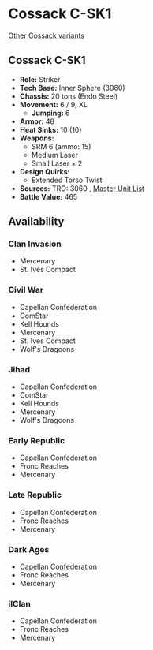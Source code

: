# Cossack C-SK1 

[Other Cossack variants](../cossack.md) 

## Cossack C-SK1 

- **Role:** Striker 
- **Tech Base:** Inner Sphere (3060) 
- **Chassis:** 20 tons (Endo Steel) 
- **Movement:** 6 / 9, XL 
  - **Jumping:** 6 
- **Armor:** 48 
- **Heat Sinks:** 10 (10) 
- **Weapons:** 
  - SRM 6 (ammo: 15) 
  - Medium Laser 
  - Small Laser × 2 
- **Design Quirks:** 
  - Extended Torso Twist 
- **Sources:** TRO: 3060 , [Master Unit List](http://masterunitlist.info/Unit/Details/703) 
- **Battle Value:** 465 

## Availability 

### Clan Invasion 

- Mercenary 
- St. Ives Compact 

### Civil War 

- Capellan Confederation 
- ComStar 
- Kell Hounds 
- Mercenary 
- St. Ives Compact 
- Wolf's Dragoons 

### Jihad 

- Capellan Confederation 
- ComStar 
- Kell Hounds 
- Mercenary 
- Wolf's Dragoons 

### Early Republic 

- Capellan Confederation 
- Fronc Reaches 
- Mercenary 

### Late Republic 

- Capellan Confederation 
- Fronc Reaches 
- Mercenary 

### Dark Ages 

- Capellan Confederation 
- Fronc Reaches 
- Mercenary 

### ilClan 

- Capellan Confederation 
- Fronc Reaches 
- Mercenary 

